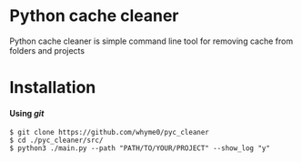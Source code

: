 <h1><span color="#b2b2b2">Py</span>thon <span color="#b2b2b2">c</span>ache <span color="#b2b2b2">cleaner</span></h1>

<p><bold>Python cache cleaner</bold> is simple command line tool for removing cache from folders and projects</p>

<h1>Installation</h1>

<h4>Using <i>git</i></h4>

```
$ git clone https://github.com/whyme0/pyc_cleaner
$ cd ./pyc_cleaner/src/
$ python3 ./main.py --path "PATH/TO/YOUR/PROJECT" --show_log "y"
```